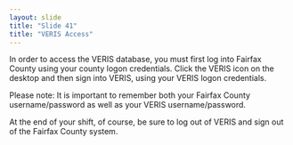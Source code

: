 ```yaml
---
layout: slide
title: "Slide 41"
title: "VERIS Access"
---
```


In order to access the VERIS database, you must first log into Fairfax County using your county logon credentials. Click the VERIS icon on the desktop and then sign into VERIS, using your VERIS logon credentials.

Please note: It is important to remember both your Fairfax County username/password as well as your VERIS username/password.

At the end of your shift, of course, be sure to log out of VERIS and sign out of the Fairfax County system.